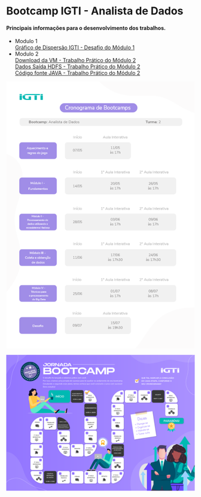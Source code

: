 # Bootcamp IGTI - Analista de Dados

<h4>Principais informações para o desenvolvimento dos trabalhos.</h4>

<ul>
  <li>Modulo 1</li>
    <a href="https://docs.google.com/document/d/175rvUz5UroFAeps4wDupSNMCBDLQwsO8TIt-AzCTcwo/edit?usp=sharing">Gráfico de Dispersão IGTI - Desafio do Módulo 1</a>

  <li>Modulo 2</li>
    <a href="https://drive.google.com/drive/u/1/folders/17Kv5wwkpVnJ0MPNPYn7uEckWmp2cRE-Y">Download da VM - Trabalho Prático do Módulo      2</a><br>
    <a href="https://docs.google.com/document/d/18ax-_Gsn5HUV3Cl4OMaL0wub6vW48N0r5FFdbRs2OIc/edit?usp=sharing">Dados Saída HDFS - Trabalho Prático do Módulo 2</a><br>
    <a href="https://docs.google.com/document/d/1PrDqknX4SLk0zmF9XSMN2Ost_f34vg3B24JJw0ByTO4/edit?usp=sharing">Código fonte JAVA - Trabalho Prático do Módulo 2</a>
</ul>

![](Cronograma.png)

![](Jornada_Bootcamp.png)
